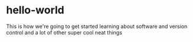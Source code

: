 # hello-world
This is how we're going to get started learning about software and version control and a lot of other super cool neat things
